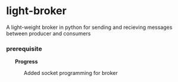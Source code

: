 # light-broker 
A light-weight broker in python for sending and recieving messages between producer and consumers

<h3>prerequisite</h3>
<ul>

<strong>Progress</strong>
<ol>Added socket programming for broker

